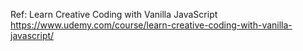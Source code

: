 Ref: Learn Creative Coding with Vanilla JavaScript
https://www.udemy.com/course/learn-creative-coding-with-vanilla-javascript/
